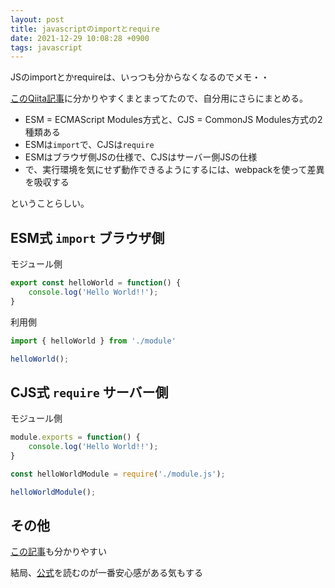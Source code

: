 ```yaml
---
layout: post
title: javascriptのimportとrequire
date: 2021-12-29 10:08:28 +0900
tags: javascript
---
```


JSのimportとかrequireは、いっつも分からなくなるのでメモ・・

[このQiita記事](https://qiita.com/minato-naka/items/39ecc285d1e37226a283)に分かりやすくまとまってたので、自分用にさらにまとめる。

- ESM = ECMAScript Modules方式と、CJS = CommonJS Modules方式の2種類ある
- ESMは`import`で、CJSは`require`
- ESMはブラウザ側JSの仕様で、CJSはサーバー側JSの仕様
- で、実行環境を気にせず動作できるようにするには、webpackを使って差異を吸収する

ということらしい。

## ESM式 `import` ブラウザ側

モジュール側

```javascript
export const helloWorld = function() {
    console.log('Hello World!!');
}
```

利用側

```javascript
import { helloWorld } from './module'

helloWorld();
```

## CJS式 `require` サーバー側

モジュール側

```javascript
module.exports = function() {
    console.log('Hello World!!');
}
```

```javascript
const helloWorldModule = require('./module.js');

helloWorldModule();
```

## その他

[この記事](https://qiita.com/kzee/items/dacbdd552bf8fe49f423)も分かりやすい

結局、[公式](https://typescriptbook.jp/reference/import-export-require)を読むのが一番安心感がある気もする
